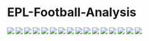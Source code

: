# EPL-Football-Analysis
![](Pictures/doc-1.jpg)
![](Pictures/doc-2.jpg)
![](Pictures/doc-3.jpg)
![](Pictures/doc-4.jpg)
![](Pictures/doc-5.jpg)
![](Pictures/doc-6.jpg)
![](Pictures/doc-7.jpg)
![](Pictures/doc-8.jpg)
![](Pictures/doc-9.jpg)
![](Pictures/doc-10.jpg)
![](Pictures/doc-11.jpg)
![](Pictures/doc-12.jpg)
![](Pictures/doc-13.jpg)
![](Pictures/doc-14jpg)
![](Pictures/doc-15.jpg)
![](Pictures/doc-16.jpg)


